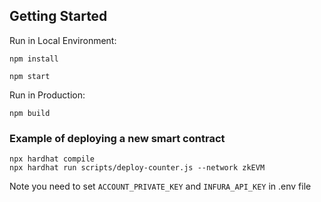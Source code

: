 
## Getting Started


Run in Local Environment:

```
npm install

npm start
```

Run in Production:

```
npm build
```


### Example of deploying a new smart contract
```
npx hardhat compile
npx hardhat run scripts/deploy-counter.js --network zkEVM
```

Note you need to set `ACCOUNT_PRIVATE_KEY` and `INFURA_API_KEY` in .env file


